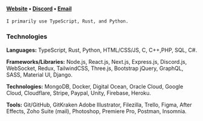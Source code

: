 <h4><a href="https://slekup.com" target="_blank">Website</a> • <a href="https://discord.gg/p5rxxQN7DT" target="_blank">Discord</a> • <a href="mailto:slekupvimplyrataqq@protonmail.com" target="_blank">Email</a></h4>

```
I primarily use TypeScript, Rust, and Python.
```

### Technologies
 
**Languages:** TypeScript, Rust, Python, HTML/CSS/JS, C, C++,PHP, SQL, C#.

**Frameworks/Libraries:** Node.js, React.js, Next.js, Express.js, Discord.js, WebSocket, Redux, TailwindCSS, Three.js, Bootstrap jQuery, GraphQL, SASS, Material UI, Django.

**Technologies:** MongoDB, Docker, Digital Ocean, Oracle Cloud, Google Cloud, Cloudflare, Stripe, Paypal, Unity, Firebase, Heroku.

**Tools:** Git/GitHub, GitKraken Adobe Illustrator, Filezilla, Trello, Figma, After Effects, Zoho Suite (mail), Photoshop, Premiere Pro, Postman, Insomnia.
